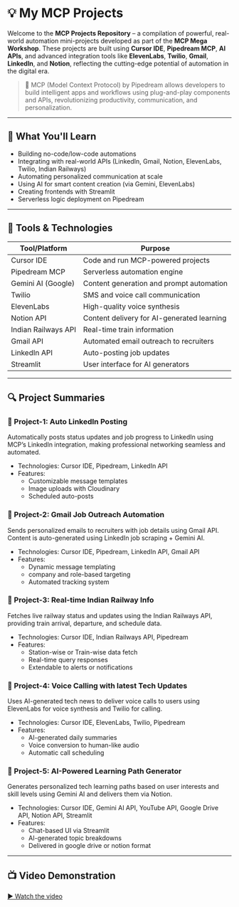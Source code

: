 # 💡 My MCP Projects

Welcome to the **MCP Projects Repository** – a compilation of powerful, real-world automation mini-projects developed as part of the **MCP Mega Workshop**. These projects are built using **Cursor IDE**, **Pipedream MCP**, **AI APIs**, and advanced integration tools like **ElevenLabs**, **Twilio**, **Gmail**, **LinkedIn**, and **Notion**, reflecting the cutting-edge potential of automation in the digital era.

> 🔗 MCP (Model Context Protocol) by Pipedream allows developers to build intelligent apps and workflows using plug-and-play components and APIs, revolutionizing productivity, communication, and personalization.

---

## 🧠 What You'll Learn

- Building no-code/low-code automations
- Integrating with real-world APIs (LinkedIn, Gmail, Notion, ElevenLabs, Twilio, Indian Railways)
- Automating personalized communication at scale
- Using AI for smart content creation (via Gemini, ElevenLabs)
- Creating frontends with Streamlit
- Serverless logic deployment on Pipedream

---

## 🧰 Tools & Technologies

| Tool/Platform       | Purpose                                        |
|---------------------|------------------------------------------------|
| Cursor IDE          | Code and run MCP-powered projects              |
| Pipedream MCP       | Serverless automation engine                   |
| Gemini AI (Google)  | Content generation and prompt automation       |
| Twilio              | SMS and voice call communication               |
| ElevenLabs          | High-quality voice synthesis                   |
| Notion API          | Content delivery for AI-generated learning     |
| Indian Railways API | Real-time train information                    |
| Gmail API           | Automated email outreach to recruiters         |
| LinkedIn API        | Auto-posting job updates                       |
| Streamlit           | User interface for AI generators               |

---

## 🔍 Project Summaries

### 📌 Project-1: Auto LinkedIn Posting
Automatically posts status updates and job progress to LinkedIn using MCP’s LinkedIn integration, making professional networking seamless and automated.

- Technologies: Cursor IDE, Pipedream, LinkedIn API
- Features:
  - Customizable message templates
  - Image uploads with Cloudinary
  - Scheduled auto-posts


### 📌 Project-2: Gmail Job Outreach Automation
Sends personalized emails to recruiters with job details using Gmail API. Content is auto-generated using LinkedIn job scraping + Gemini AI.

- Technologies: Cursor IDE, Pipedream, LinkedIn API, Gmail API
- Features:
  - Dynamic message templating
  - company and role-based targeting
  - Automated tracking system


### 📌 Project-3: Real-time Indian Railway Info
Fetches live railway status and updates using the Indian Railways API, providing train arrival, departure, and schedule data.

- Technologies: Cursor IDE, Indian Railways API, Pipedream
- Features:
  - Station-wise or Train-wise data fetch
  - Real-time query responses
  - Extendable to alerts or notifications


### 📌 Project-4: Voice Calling with latest Tech Updates
Uses AI-generated tech news to deliver voice calls to users using ElevenLabs for voice synthesis and Twilio for calling.

- Technologies: Cursor IDE, ElevenLabs, Twilio, Pipedream
- Features:
  - AI-generated daily summaries
  - Voice conversion to human-like audio
  - Automatic call scheduling


### 📌 Project-5: AI-Powered Learning Path Generator
Generates personalized tech learning paths based on user interests and skill levels using Gemini AI and delivers them via Notion.

- Technologies: Cursor IDE, Gemini AI API, YouTube API, Google Drive API, Notion API, Streamlit
- Features:
  - Chat-based UI via Streamlit
  - AI-generated topic breakdowns
  - Delivered in google drive or notion format

---

## 📺 Video Demonstration

[▶️ Watch the video](https://www.youtube.com/watch?v=31Km76ehiuA)

